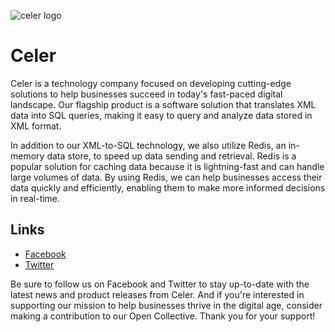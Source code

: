 ![celer logo](https://github.com/celer-inc/celer-inc/blob/main/1080x360.jpg)

# Celer

Celer is a technology company focused on developing cutting-edge solutions to help businesses succeed in today's fast-paced digital landscape. Our flagship product is a software solution that translates XML data into SQL queries, making it easy to query and analyze data stored in XML format.

In addition to our XML-to-SQL technology, we also utilize Redis, an in-memory data store, to speed up data sending and retrieval. Redis is a popular solution for caching data because it is lightning-fast and can handle large volumes of data. By using Redis, we can help businesses access their data quickly and efficiently, enabling them to make more informed decisions in real-time.

## Links

- [Facebook](https://m.facebook.com/profile.php?eav=AfaaL_QdGWHAP6XWCuJMlf-Y9CymmYlNNvFMdGYH0jmDr6JR0RYm8S3eJvUyx8O_NiA&paipv=0)
- [Twitter](https://twitter.com/Celer730441)

Be sure to follow us on Facebook and Twitter to stay up-to-date with the latest news and product releases from Celer. And if you're interested in supporting our mission to help businesses thrive in the digital age, consider making a contribution to our Open Collective. Thank you for your support!
